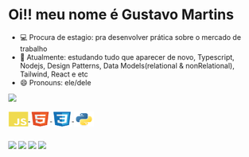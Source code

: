 # Oi!! meu nome é Gustavo Martins

- 💻 Procura de estagio: pra desenvolver prática sobre o mercado de trabalho 
- 🐍 Atualmente: estudando tudo que aparecer de novo, Typescript, Nodejs, Design Patterns, Data Models(relational & nonRelational), Tailwind, React e etc
- 😄 Pronouns: ele/dele
 <div>
  <a href="https://github.com/gustavuhh1">
  <img height="180em" src="https://github-readme-stats.vercel.app/api/top-langs/?username=gustavuhh1&layout=compact&langs_count=7&theme=dracula"/>
</div>
 <div style="display: inline_block"><br>
  <img align="center" alt="Gustavo-Js" height="30" width="40" src="https://raw.githubusercontent.com/devicons/devicon/master/icons/javascript/javascript-plain.svg">
  <img align="center" alt="Gustavo-HTML" height="30" width="40" src="https://raw.githubusercontent.com/devicons/devicon/master/icons/html5/html5-original.svg">
  <img align="center" alt="Gustavo-CSS" height="30" width="40" src="https://raw.githubusercontent.com/devicons/devicon/master/icons/css3/css3-original.svg">
  <img align="center" alt="Gustavo-Python" height="30" width="40" src="https://raw.githubusercontent.com/devicons/devicon/master/icons/python/python-original.svg">
</div>

 ##
 <div>
   <a href="https://www.twitch.tv/gustavuhhh1" target="_blank"><img src="https://img.shields.io/badge/Twitch-9146FF?style=for-the-badge&logo=twitch&logoColor=white" target="_blank"></a>
  <a href="https://discord.com/users/744022817862975560" target="_blank"><img src="https://img.shields.io/badge/Discord-7289DA?style=for-the-badge&logo=discord&logoColor=white" target="_blank"></a> 
   <a href = "mailto:gustavomrodrigues11@gmail.com"><img src="https://img.shields.io/badge/-Gmail-%23333?style=for-the-badge&logo=gmail&logoColor=white" target="_blank"></a>
   <a href="https://www.linkedin.com/in/gustavo-rodrigues-a11585217/" target="_blank"><img src="https://img.shields.io/badge/-LinkedIn-%230077B5?style=for-the-badge&logo=linkedin&logoColor=white" target="_blank"></a>
</div>
